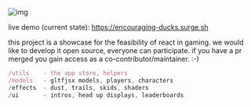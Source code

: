 ![img](thumbnail.jpg)

live demo (current state): https://encouraging-ducks.surge.sh

this project is a showcase for the feasibility of react in gaming. we would like to develop it open source, everyone can participate. if you have a pr merged you gain access as a co-contributor/maintainer. :-)

```jsx
/utils    - the app store, helpers
/models   - gltfjsx models, players, characters
/effects  - dust, trails, skids, shaders
/ui       - intros, head up displays, leaderboards
```

